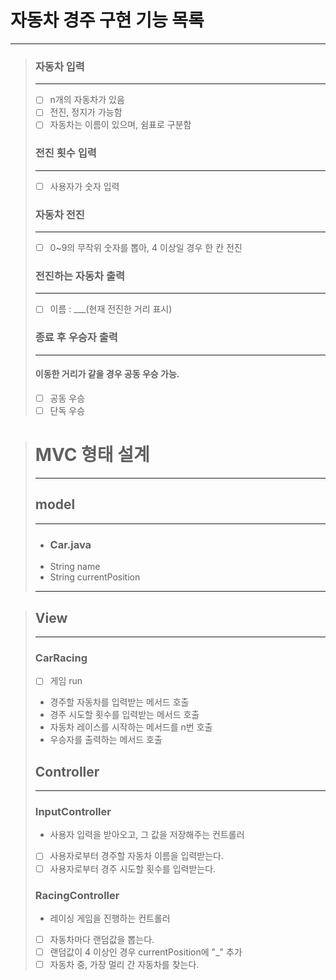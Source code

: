 # 자동차 경주 구현 기능 목록


-----


>### 자동차 입력
>
>---
>- [ ] n개의 자동차가 있음
>- [ ] 전진, 정지가 가능함
>- [ ] 자동차는 이름이 있으며, 쉼표로 구분함
>
>### 전진 횟수 입력
> 
>---
>- [ ] 사용자가 숫자 입력 
>
>### 자동차 전진
> 
> ---
> -[ ] 0~9의 무작위 숫자를 뽑아, 4 이상일 경우 한 칸 전진
>
>### 전진하는 자동차 출력
> 
> ---
> -[ ] 이름 : ___(현재 전진한 거리 표시) 
>
> ### 종료 후 우승자 출력
> 
> ---
> #### 이동한 거리가 같을 경우 공동 우승 가능. 
> - [ ] 공동 우승
> - [ ] 단독 우승




># MVC 형태 설계
>
>
>-----
>
>## model
> 
> ---
>- ### Car.java
>- String name
>- String currentPosition
>----

>## View
>
>---
>### CarRacing
>- [ ] 게임 run
>- 경주할 자동차를 입력받는 메서드 호출
>- 경주 시도할 횟수를 입력받는 메서드 호출
>- 자동차 레이스를 시작하는 메서드를 n번 호출
>- 우승자를 출력하는 메서드 호출
>
>## Controller
>
>---
>### InputController
> - 사용자 입력을 받아오고, 그 값을 저장해주는 컨트롤러
>- [ ] 사용자로부터 경주할 자동차 이름을 입력받는다.
>- [ ] 사용자로부터 경주 시도할 횟수를 입력받는다.
>
>### RacingController
> 
> - 레이싱 게임을 진행하는 컨트롤러 
> - [ ] 자동차마다 랜덤값을 뽑는다.
> - [ ] 랜덤값이 4 이상인 경우 currentPosition에 "_" 추가
> - [ ] 자동차 중, 가장 멀리 간 자동차를 찾는다.